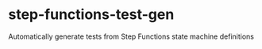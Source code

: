 # step-functions-test-gen
Automatically generate tests from Step Functions state machine definitions
